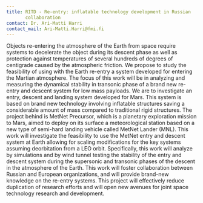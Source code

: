 ```yaml
---
title: RITD - Re-entry: inflatable technology development in Russian
       collaboration
contact: Dr. Ari-Matti Harri
contact_mail: Ari-Matti.Harri@fmi.fi
---
```



Objects re-entering the atmosphere of the Earth from space require
systems to decelerate the object during its descent phase as well as
protection against temperatures of several hundreds of degrees of
centigrade caused by the atmospheric friction. We propose to study the
feasibility of using with the Earth re-entry a system developed for
entering the Martian atmosphere. The focus of this work will be in
analyzing and measuring the dynamical stability in transonic phase of a
brand new re-entry and descent system for low mass payloads. We are to
investigate an entry, descent and landing system developed for Mars.
This system is based on brand new technology involving inflatable
structures saving a considerable amount of mass compared to traditional
rigid structures. The project behind is MetNet Precursor, which is a
planetary exploration mission to Mars, aimed to deploy on its surface a
meteorological station based on a new type of semi-hard landing vehicle
called MetNet Lander (MNL). This work will investigate the feasibility
to use the MetNet entry and descent system at Earth allowing for scaling
modifications for the key systems assuming deorbitation from a LEO
orbit. Specifically, this work will analyze by simulations and by wind
tunnel testing the stability of the entry and descent system during the
supersonic and transonic phases of the descent in the atmosphere of the
Earth. This work will foster collaboration between Russian and European
organizations, and will provide brand-new knowledge on the re-entry
systems. This project will effectively reduce duplication of research
efforts and will open new avenues for joint space technology research
and development.
